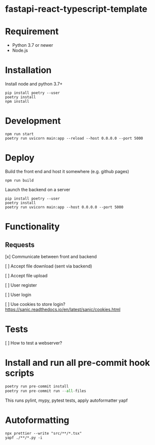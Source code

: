 # fastapi-react-typescript-template

# Requirement

-   Python 3.7 or newer
-   Node.js

# Installation

Install node and python 3.7+

```
pip install poetry --user
poetry install
npm install
```

# Development

```
npm run start
poetry run uvicorn main:app --reload --host 0.0.0.0 --port 5000
```

# Deploy

Build the front end and host it somewhere (e.g. github pages)

```
npm run build
```

Launch the backend on a server

```
pip install poetry --user
poetry install
poetry run uvicorn main:app --host 0.0.0.0 --port 5000
```

# Functionality

## Requests

[x] Communicate between front and backend

[ ] Accept file download (sent via backend)

[ ] Accept file upload

[ ] User register

[ ] User login

[ ] Use cookies to store login? https://sanic.readthedocs.io/en/latest/sanic/cookies.html

# Tests

[ ] How to test a webserver?



# Install and run all pre-commit hook scripts
```py
poetry run pre-commit install
poetry run pre-commit run --all-files
```

This runs pylint, mypy, pytest tests, apply autoformatter yapf

# Autoformatting

```
npx prettier --write "src/**/*.tsx"
yapf ./**/*.py -i
```
